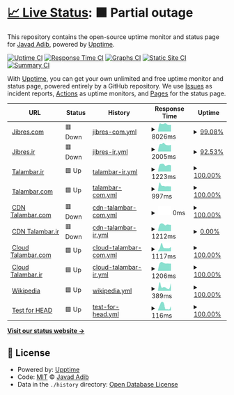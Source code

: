 # [📈 Live Status](https://demo.upptime.js.org): <!--live status--> **🟧 Partial outage**

This repository contains the open-source uptime monitor and status page for [Javad Adib](https://MrAdib.com), powered by [Upptime](https://github.com/upptime/upptime).

[![Uptime CI](https://github.com/MrJavadAdib/upptime/workflows/Uptime%20CI/badge.svg)](https://github.com/MrJavadAdib/upptime/actions?query=workflow%3A%22Uptime+CI%22)
[![Response Time CI](https://github.com/MrJavadAdib/upptime/workflows/Response%20Time%20CI/badge.svg)](https://github.com/MrJavadAdib/upptime/actions?query=workflow%3A%22Response+Time+CI%22)
[![Graphs CI](https://github.com/MrJavadAdib/upptime/workflows/Graphs%20CI/badge.svg)](https://github.com/MrJavadAdib/upptime/actions?query=workflow%3A%22Graphs+CI%22)
[![Static Site CI](https://github.com/MrJavadAdib/upptime/workflows/Static%20Site%20CI/badge.svg)](https://github.com/MrJavadAdib/upptime/actions?query=workflow%3A%22Static+Site+CI%22)
[![Summary CI](https://github.com/MrJavadAdib/upptime/workflows/Summary%20CI/badge.svg)](https://github.com/MrJavadAdib/upptime/actions?query=workflow%3A%22Summary+CI%22)

With [Upptime](https://upptime.js.org), you can get your own unlimited and free uptime monitor and status page, powered entirely by a GitHub repository. We use [Issues](https://github.com/MrJavadAdib/upptime/issues) as incident reports, [Actions](https://github.com/MrJavadAdib/upptime/actions) as uptime monitors, and [Pages](https://demo.upptime.js.org) for the status page.

<!--start: status pages-->
<!-- This summary is generated by Upptime (https://github.com/upptime/upptime) -->
<!-- Do not edit this manually, your changes will be overwritten -->
<!-- prettier-ignore -->
| URL | Status | History | Response Time | Uptime |
| --- | ------ | ------- | ------------- | ------ |
| <img alt="" src="https://favicons.githubusercontent.com/jibres.com" height="13"> [Jibres.com](https://jibres.com) | 🟥 Down | [jibres-com.yml](https://github.com/MrJavadAdib/upptime/commits/HEAD/history/jibres-com.yml) | <details><summary><img alt="Response time graph" src="./graphs/jibres-com/response-time-week.png" height="20"> 8026ms</summary><br><a href="https://demo.upptime.js.org/history/jibres-com"><img alt="Response time 1485" src="https://img.shields.io/endpoint?url=https%3A%2F%2Fraw.githubusercontent.com%2FMrJavadAdib%2Fupptime%2FHEAD%2Fapi%2Fjibres-com%2Fresponse-time.json"></a><br><a href="https://demo.upptime.js.org/history/jibres-com"><img alt="24-hour response time 12129" src="https://img.shields.io/endpoint?url=https%3A%2F%2Fraw.githubusercontent.com%2FMrJavadAdib%2Fupptime%2FHEAD%2Fapi%2Fjibres-com%2Fresponse-time-day.json"></a><br><a href="https://demo.upptime.js.org/history/jibres-com"><img alt="7-day response time 8026" src="https://img.shields.io/endpoint?url=https%3A%2F%2Fraw.githubusercontent.com%2FMrJavadAdib%2Fupptime%2FHEAD%2Fapi%2Fjibres-com%2Fresponse-time-week.json"></a><br><a href="https://demo.upptime.js.org/history/jibres-com"><img alt="30-day response time 3750" src="https://img.shields.io/endpoint?url=https%3A%2F%2Fraw.githubusercontent.com%2FMrJavadAdib%2Fupptime%2FHEAD%2Fapi%2Fjibres-com%2Fresponse-time-month.json"></a><br><a href="https://demo.upptime.js.org/history/jibres-com"><img alt="1-year response time 1485" src="https://img.shields.io/endpoint?url=https%3A%2F%2Fraw.githubusercontent.com%2FMrJavadAdib%2Fupptime%2FHEAD%2Fapi%2Fjibres-com%2Fresponse-time-year.json"></a></details> | <details><summary><a href="https://demo.upptime.js.org/history/jibres-com">99.08%</a></summary><a href="https://demo.upptime.js.org/history/jibres-com"><img alt="All-time uptime 99.92%" src="https://img.shields.io/endpoint?url=https%3A%2F%2Fraw.githubusercontent.com%2FMrJavadAdib%2Fupptime%2FHEAD%2Fapi%2Fjibres-com%2Fuptime.json"></a><br><a href="https://demo.upptime.js.org/history/jibres-com"><img alt="24-hour uptime 93.58%" src="https://img.shields.io/endpoint?url=https%3A%2F%2Fraw.githubusercontent.com%2FMrJavadAdib%2Fupptime%2FHEAD%2Fapi%2Fjibres-com%2Fuptime-day.json"></a><br><a href="https://demo.upptime.js.org/history/jibres-com"><img alt="7-day uptime 99.08%" src="https://img.shields.io/endpoint?url=https%3A%2F%2Fraw.githubusercontent.com%2FMrJavadAdib%2Fupptime%2FHEAD%2Fapi%2Fjibres-com%2Fuptime-week.json"></a><br><a href="https://demo.upptime.js.org/history/jibres-com"><img alt="30-day uptime 99.69%" src="https://img.shields.io/endpoint?url=https%3A%2F%2Fraw.githubusercontent.com%2FMrJavadAdib%2Fupptime%2FHEAD%2Fapi%2Fjibres-com%2Fuptime-month.json"></a><br><a href="https://demo.upptime.js.org/history/jibres-com"><img alt="1-year uptime 99.92%" src="https://img.shields.io/endpoint?url=https%3A%2F%2Fraw.githubusercontent.com%2FMrJavadAdib%2Fupptime%2FHEAD%2Fapi%2Fjibres-com%2Fuptime-year.json"></a></details>
| <img alt="" src="https://favicons.githubusercontent.com/jibres.ir" height="13"> [Jibres.ir](https://jibres.ir) | 🟥 Down | [jibres-ir.yml](https://github.com/MrJavadAdib/upptime/commits/HEAD/history/jibres-ir.yml) | <details><summary><img alt="Response time graph" src="./graphs/jibres-ir/response-time-week.png" height="20"> 2005ms</summary><br><a href="https://demo.upptime.js.org/history/jibres-ir"><img alt="Response time 1871" src="https://img.shields.io/endpoint?url=https%3A%2F%2Fraw.githubusercontent.com%2FMrJavadAdib%2Fupptime%2FHEAD%2Fapi%2Fjibres-ir%2Fresponse-time.json"></a><br><a href="https://demo.upptime.js.org/history/jibres-ir"><img alt="24-hour response time 1880" src="https://img.shields.io/endpoint?url=https%3A%2F%2Fraw.githubusercontent.com%2FMrJavadAdib%2Fupptime%2FHEAD%2Fapi%2Fjibres-ir%2Fresponse-time-day.json"></a><br><a href="https://demo.upptime.js.org/history/jibres-ir"><img alt="7-day response time 2005" src="https://img.shields.io/endpoint?url=https%3A%2F%2Fraw.githubusercontent.com%2FMrJavadAdib%2Fupptime%2FHEAD%2Fapi%2Fjibres-ir%2Fresponse-time-week.json"></a><br><a href="https://demo.upptime.js.org/history/jibres-ir"><img alt="30-day response time 2042" src="https://img.shields.io/endpoint?url=https%3A%2F%2Fraw.githubusercontent.com%2FMrJavadAdib%2Fupptime%2FHEAD%2Fapi%2Fjibres-ir%2Fresponse-time-month.json"></a><br><a href="https://demo.upptime.js.org/history/jibres-ir"><img alt="1-year response time 1871" src="https://img.shields.io/endpoint?url=https%3A%2F%2Fraw.githubusercontent.com%2FMrJavadAdib%2Fupptime%2FHEAD%2Fapi%2Fjibres-ir%2Fresponse-time-year.json"></a></details> | <details><summary><a href="https://demo.upptime.js.org/history/jibres-ir">92.53%</a></summary><a href="https://demo.upptime.js.org/history/jibres-ir"><img alt="All-time uptime 99.50%" src="https://img.shields.io/endpoint?url=https%3A%2F%2Fraw.githubusercontent.com%2FMrJavadAdib%2Fupptime%2FHEAD%2Fapi%2Fjibres-ir%2Fuptime.json"></a><br><a href="https://demo.upptime.js.org/history/jibres-ir"><img alt="24-hour uptime 47.68%" src="https://img.shields.io/endpoint?url=https%3A%2F%2Fraw.githubusercontent.com%2FMrJavadAdib%2Fupptime%2FHEAD%2Fapi%2Fjibres-ir%2Fuptime-day.json"></a><br><a href="https://demo.upptime.js.org/history/jibres-ir"><img alt="7-day uptime 92.53%" src="https://img.shields.io/endpoint?url=https%3A%2F%2Fraw.githubusercontent.com%2FMrJavadAdib%2Fupptime%2FHEAD%2Fapi%2Fjibres-ir%2Fuptime-week.json"></a><br><a href="https://demo.upptime.js.org/history/jibres-ir"><img alt="30-day uptime 98.14%" src="https://img.shields.io/endpoint?url=https%3A%2F%2Fraw.githubusercontent.com%2FMrJavadAdib%2Fupptime%2FHEAD%2Fapi%2Fjibres-ir%2Fuptime-month.json"></a><br><a href="https://demo.upptime.js.org/history/jibres-ir"><img alt="1-year uptime 99.50%" src="https://img.shields.io/endpoint?url=https%3A%2F%2Fraw.githubusercontent.com%2FMrJavadAdib%2Fupptime%2FHEAD%2Fapi%2Fjibres-ir%2Fuptime-year.json"></a></details>
| <img alt="" src="https://favicons.githubusercontent.com/talambar.ir" height="13"> [Talambar.ir](https://talambar.ir) | 🟩 Up | [talambar-ir.yml](https://github.com/MrJavadAdib/upptime/commits/HEAD/history/talambar-ir.yml) | <details><summary><img alt="Response time graph" src="./graphs/talambar-ir/response-time-week.png" height="20"> 1223ms</summary><br><a href="https://demo.upptime.js.org/history/talambar-ir"><img alt="Response time 1281" src="https://img.shields.io/endpoint?url=https%3A%2F%2Fraw.githubusercontent.com%2FMrJavadAdib%2Fupptime%2FHEAD%2Fapi%2Ftalambar-ir%2Fresponse-time.json"></a><br><a href="https://demo.upptime.js.org/history/talambar-ir"><img alt="24-hour response time 1122" src="https://img.shields.io/endpoint?url=https%3A%2F%2Fraw.githubusercontent.com%2FMrJavadAdib%2Fupptime%2FHEAD%2Fapi%2Ftalambar-ir%2Fresponse-time-day.json"></a><br><a href="https://demo.upptime.js.org/history/talambar-ir"><img alt="7-day response time 1223" src="https://img.shields.io/endpoint?url=https%3A%2F%2Fraw.githubusercontent.com%2FMrJavadAdib%2Fupptime%2FHEAD%2Fapi%2Ftalambar-ir%2Fresponse-time-week.json"></a><br><a href="https://demo.upptime.js.org/history/talambar-ir"><img alt="30-day response time 1313" src="https://img.shields.io/endpoint?url=https%3A%2F%2Fraw.githubusercontent.com%2FMrJavadAdib%2Fupptime%2FHEAD%2Fapi%2Ftalambar-ir%2Fresponse-time-month.json"></a><br><a href="https://demo.upptime.js.org/history/talambar-ir"><img alt="1-year response time 1281" src="https://img.shields.io/endpoint?url=https%3A%2F%2Fraw.githubusercontent.com%2FMrJavadAdib%2Fupptime%2FHEAD%2Fapi%2Ftalambar-ir%2Fresponse-time-year.json"></a></details> | <details><summary><a href="https://demo.upptime.js.org/history/talambar-ir">100.00%</a></summary><a href="https://demo.upptime.js.org/history/talambar-ir"><img alt="All-time uptime 99.80%" src="https://img.shields.io/endpoint?url=https%3A%2F%2Fraw.githubusercontent.com%2FMrJavadAdib%2Fupptime%2FHEAD%2Fapi%2Ftalambar-ir%2Fuptime.json"></a><br><a href="https://demo.upptime.js.org/history/talambar-ir"><img alt="24-hour uptime 100.00%" src="https://img.shields.io/endpoint?url=https%3A%2F%2Fraw.githubusercontent.com%2FMrJavadAdib%2Fupptime%2FHEAD%2Fapi%2Ftalambar-ir%2Fuptime-day.json"></a><br><a href="https://demo.upptime.js.org/history/talambar-ir"><img alt="7-day uptime 100.00%" src="https://img.shields.io/endpoint?url=https%3A%2F%2Fraw.githubusercontent.com%2FMrJavadAdib%2Fupptime%2FHEAD%2Fapi%2Ftalambar-ir%2Fuptime-week.json"></a><br><a href="https://demo.upptime.js.org/history/talambar-ir"><img alt="30-day uptime 99.87%" src="https://img.shields.io/endpoint?url=https%3A%2F%2Fraw.githubusercontent.com%2FMrJavadAdib%2Fupptime%2FHEAD%2Fapi%2Ftalambar-ir%2Fuptime-month.json"></a><br><a href="https://demo.upptime.js.org/history/talambar-ir"><img alt="1-year uptime 99.80%" src="https://img.shields.io/endpoint?url=https%3A%2F%2Fraw.githubusercontent.com%2FMrJavadAdib%2Fupptime%2FHEAD%2Fapi%2Ftalambar-ir%2Fuptime-year.json"></a></details>
| <img alt="" src="https://favicons.githubusercontent.com/talambar.com" height="13"> [Talambar.com](https://talambar.com) | 🟩 Up | [talambar-com.yml](https://github.com/MrJavadAdib/upptime/commits/HEAD/history/talambar-com.yml) | <details><summary><img alt="Response time graph" src="./graphs/talambar-com/response-time-week.png" height="20"> 997ms</summary><br><a href="https://demo.upptime.js.org/history/talambar-com"><img alt="Response time 807" src="https://img.shields.io/endpoint?url=https%3A%2F%2Fraw.githubusercontent.com%2FMrJavadAdib%2Fupptime%2FHEAD%2Fapi%2Ftalambar-com%2Fresponse-time.json"></a><br><a href="https://demo.upptime.js.org/history/talambar-com"><img alt="24-hour response time 857" src="https://img.shields.io/endpoint?url=https%3A%2F%2Fraw.githubusercontent.com%2FMrJavadAdib%2Fupptime%2FHEAD%2Fapi%2Ftalambar-com%2Fresponse-time-day.json"></a><br><a href="https://demo.upptime.js.org/history/talambar-com"><img alt="7-day response time 997" src="https://img.shields.io/endpoint?url=https%3A%2F%2Fraw.githubusercontent.com%2FMrJavadAdib%2Fupptime%2FHEAD%2Fapi%2Ftalambar-com%2Fresponse-time-week.json"></a><br><a href="https://demo.upptime.js.org/history/talambar-com"><img alt="30-day response time 947" src="https://img.shields.io/endpoint?url=https%3A%2F%2Fraw.githubusercontent.com%2FMrJavadAdib%2Fupptime%2FHEAD%2Fapi%2Ftalambar-com%2Fresponse-time-month.json"></a><br><a href="https://demo.upptime.js.org/history/talambar-com"><img alt="1-year response time 807" src="https://img.shields.io/endpoint?url=https%3A%2F%2Fraw.githubusercontent.com%2FMrJavadAdib%2Fupptime%2FHEAD%2Fapi%2Ftalambar-com%2Fresponse-time-year.json"></a></details> | <details><summary><a href="https://demo.upptime.js.org/history/talambar-com">100.00%</a></summary><a href="https://demo.upptime.js.org/history/talambar-com"><img alt="All-time uptime 99.97%" src="https://img.shields.io/endpoint?url=https%3A%2F%2Fraw.githubusercontent.com%2FMrJavadAdib%2Fupptime%2FHEAD%2Fapi%2Ftalambar-com%2Fuptime.json"></a><br><a href="https://demo.upptime.js.org/history/talambar-com"><img alt="24-hour uptime 100.00%" src="https://img.shields.io/endpoint?url=https%3A%2F%2Fraw.githubusercontent.com%2FMrJavadAdib%2Fupptime%2FHEAD%2Fapi%2Ftalambar-com%2Fuptime-day.json"></a><br><a href="https://demo.upptime.js.org/history/talambar-com"><img alt="7-day uptime 100.00%" src="https://img.shields.io/endpoint?url=https%3A%2F%2Fraw.githubusercontent.com%2FMrJavadAdib%2Fupptime%2FHEAD%2Fapi%2Ftalambar-com%2Fuptime-week.json"></a><br><a href="https://demo.upptime.js.org/history/talambar-com"><img alt="30-day uptime 99.92%" src="https://img.shields.io/endpoint?url=https%3A%2F%2Fraw.githubusercontent.com%2FMrJavadAdib%2Fupptime%2FHEAD%2Fapi%2Ftalambar-com%2Fuptime-month.json"></a><br><a href="https://demo.upptime.js.org/history/talambar-com"><img alt="1-year uptime 99.97%" src="https://img.shields.io/endpoint?url=https%3A%2F%2Fraw.githubusercontent.com%2FMrJavadAdib%2Fupptime%2FHEAD%2Fapi%2Ftalambar-com%2Fuptime-year.json"></a></details>
| <img alt="" src="https://favicons.githubusercontent.com/cdn.talambar.com" height="13"> [CDN Talambar.com](https://cdn.talambar.com) | 🟥 Down | [cdn-talambar-com.yml](https://github.com/MrJavadAdib/upptime/commits/HEAD/history/cdn-talambar-com.yml) | <details><summary><img alt="Response time graph" src="./graphs/cdn-talambar-com/response-time-week.png" height="20"> 0ms</summary><br><a href="https://demo.upptime.js.org/history/cdn-talambar-com"><img alt="Response time 566" src="https://img.shields.io/endpoint?url=https%3A%2F%2Fraw.githubusercontent.com%2FMrJavadAdib%2Fupptime%2FHEAD%2Fapi%2Fcdn-talambar-com%2Fresponse-time.json"></a><br><a href="https://demo.upptime.js.org/history/cdn-talambar-com"><img alt="24-hour response time 0" src="https://img.shields.io/endpoint?url=https%3A%2F%2Fraw.githubusercontent.com%2FMrJavadAdib%2Fupptime%2FHEAD%2Fapi%2Fcdn-talambar-com%2Fresponse-time-day.json"></a><br><a href="https://demo.upptime.js.org/history/cdn-talambar-com"><img alt="7-day response time 0" src="https://img.shields.io/endpoint?url=https%3A%2F%2Fraw.githubusercontent.com%2FMrJavadAdib%2Fupptime%2FHEAD%2Fapi%2Fcdn-talambar-com%2Fresponse-time-week.json"></a><br><a href="https://demo.upptime.js.org/history/cdn-talambar-com"><img alt="30-day response time 0" src="https://img.shields.io/endpoint?url=https%3A%2F%2Fraw.githubusercontent.com%2FMrJavadAdib%2Fupptime%2FHEAD%2Fapi%2Fcdn-talambar-com%2Fresponse-time-month.json"></a><br><a href="https://demo.upptime.js.org/history/cdn-talambar-com"><img alt="1-year response time 566" src="https://img.shields.io/endpoint?url=https%3A%2F%2Fraw.githubusercontent.com%2FMrJavadAdib%2Fupptime%2FHEAD%2Fapi%2Fcdn-talambar-com%2Fresponse-time-year.json"></a></details> | <details><summary><a href="https://demo.upptime.js.org/history/cdn-talambar-com">100.00%</a></summary><a href="https://demo.upptime.js.org/history/cdn-talambar-com"><img alt="All-time uptime 100.00%" src="https://img.shields.io/endpoint?url=https%3A%2F%2Fraw.githubusercontent.com%2FMrJavadAdib%2Fupptime%2FHEAD%2Fapi%2Fcdn-talambar-com%2Fuptime.json"></a><br><a href="https://demo.upptime.js.org/history/cdn-talambar-com"><img alt="24-hour uptime 100.00%" src="https://img.shields.io/endpoint?url=https%3A%2F%2Fraw.githubusercontent.com%2FMrJavadAdib%2Fupptime%2FHEAD%2Fapi%2Fcdn-talambar-com%2Fuptime-day.json"></a><br><a href="https://demo.upptime.js.org/history/cdn-talambar-com"><img alt="7-day uptime 100.00%" src="https://img.shields.io/endpoint?url=https%3A%2F%2Fraw.githubusercontent.com%2FMrJavadAdib%2Fupptime%2FHEAD%2Fapi%2Fcdn-talambar-com%2Fuptime-week.json"></a><br><a href="https://demo.upptime.js.org/history/cdn-talambar-com"><img alt="30-day uptime 100.00%" src="https://img.shields.io/endpoint?url=https%3A%2F%2Fraw.githubusercontent.com%2FMrJavadAdib%2Fupptime%2FHEAD%2Fapi%2Fcdn-talambar-com%2Fuptime-month.json"></a><br><a href="https://demo.upptime.js.org/history/cdn-talambar-com"><img alt="1-year uptime 100.00%" src="https://img.shields.io/endpoint?url=https%3A%2F%2Fraw.githubusercontent.com%2FMrJavadAdib%2Fupptime%2FHEAD%2Fapi%2Fcdn-talambar-com%2Fuptime-year.json"></a></details>
| <img alt="" src="https://favicons.githubusercontent.com/cdn.talambar.ir" height="13"> [CDN Talambar.ir](https://cdn.talambar.ir) | 🟥 Down | [cdn-talambar-ir.yml](https://github.com/MrJavadAdib/upptime/commits/HEAD/history/cdn-talambar-ir.yml) | <details><summary><img alt="Response time graph" src="./graphs/cdn-talambar-ir/response-time-week.png" height="20"> 1212ms</summary><br><a href="https://demo.upptime.js.org/history/cdn-talambar-ir"><img alt="Response time 1208" src="https://img.shields.io/endpoint?url=https%3A%2F%2Fraw.githubusercontent.com%2FMrJavadAdib%2Fupptime%2FHEAD%2Fapi%2Fcdn-talambar-ir%2Fresponse-time.json"></a><br><a href="https://demo.upptime.js.org/history/cdn-talambar-ir"><img alt="24-hour response time 1132" src="https://img.shields.io/endpoint?url=https%3A%2F%2Fraw.githubusercontent.com%2FMrJavadAdib%2Fupptime%2FHEAD%2Fapi%2Fcdn-talambar-ir%2Fresponse-time-day.json"></a><br><a href="https://demo.upptime.js.org/history/cdn-talambar-ir"><img alt="7-day response time 1212" src="https://img.shields.io/endpoint?url=https%3A%2F%2Fraw.githubusercontent.com%2FMrJavadAdib%2Fupptime%2FHEAD%2Fapi%2Fcdn-talambar-ir%2Fresponse-time-week.json"></a><br><a href="https://demo.upptime.js.org/history/cdn-talambar-ir"><img alt="30-day response time 1229" src="https://img.shields.io/endpoint?url=https%3A%2F%2Fraw.githubusercontent.com%2FMrJavadAdib%2Fupptime%2FHEAD%2Fapi%2Fcdn-talambar-ir%2Fresponse-time-month.json"></a><br><a href="https://demo.upptime.js.org/history/cdn-talambar-ir"><img alt="1-year response time 1208" src="https://img.shields.io/endpoint?url=https%3A%2F%2Fraw.githubusercontent.com%2FMrJavadAdib%2Fupptime%2FHEAD%2Fapi%2Fcdn-talambar-ir%2Fresponse-time-year.json"></a></details> | <details><summary><a href="https://demo.upptime.js.org/history/cdn-talambar-ir">0.00%</a></summary><a href="https://demo.upptime.js.org/history/cdn-talambar-ir"><img alt="All-time uptime 17.95%" src="https://img.shields.io/endpoint?url=https%3A%2F%2Fraw.githubusercontent.com%2FMrJavadAdib%2Fupptime%2FHEAD%2Fapi%2Fcdn-talambar-ir%2Fuptime.json"></a><br><a href="https://demo.upptime.js.org/history/cdn-talambar-ir"><img alt="24-hour uptime 0.00%" src="https://img.shields.io/endpoint?url=https%3A%2F%2Fraw.githubusercontent.com%2FMrJavadAdib%2Fupptime%2FHEAD%2Fapi%2Fcdn-talambar-ir%2Fuptime-day.json"></a><br><a href="https://demo.upptime.js.org/history/cdn-talambar-ir"><img alt="7-day uptime 0.00%" src="https://img.shields.io/endpoint?url=https%3A%2F%2Fraw.githubusercontent.com%2FMrJavadAdib%2Fupptime%2FHEAD%2Fapi%2Fcdn-talambar-ir%2Fuptime-week.json"></a><br><a href="https://demo.upptime.js.org/history/cdn-talambar-ir"><img alt="30-day uptime 0.00%" src="https://img.shields.io/endpoint?url=https%3A%2F%2Fraw.githubusercontent.com%2FMrJavadAdib%2Fupptime%2FHEAD%2Fapi%2Fcdn-talambar-ir%2Fuptime-month.json"></a><br><a href="https://demo.upptime.js.org/history/cdn-talambar-ir"><img alt="1-year uptime 17.95%" src="https://img.shields.io/endpoint?url=https%3A%2F%2Fraw.githubusercontent.com%2FMrJavadAdib%2Fupptime%2FHEAD%2Fapi%2Fcdn-talambar-ir%2Fuptime-year.json"></a></details>
| <img alt="" src="https://favicons.githubusercontent.com/cloud.talambar.com" height="13"> [Cloud Talambar.com](https://cloud.talambar.com) | 🟩 Up | [cloud-talambar-com.yml](https://github.com/MrJavadAdib/upptime/commits/HEAD/history/cloud-talambar-com.yml) | <details><summary><img alt="Response time graph" src="./graphs/cloud-talambar-com/response-time-week.png" height="20"> 1117ms</summary><br><a href="https://demo.upptime.js.org/history/cloud-talambar-com"><img alt="Response time 886" src="https://img.shields.io/endpoint?url=https%3A%2F%2Fraw.githubusercontent.com%2FMrJavadAdib%2Fupptime%2FHEAD%2Fapi%2Fcloud-talambar-com%2Fresponse-time.json"></a><br><a href="https://demo.upptime.js.org/history/cloud-talambar-com"><img alt="24-hour response time 1165" src="https://img.shields.io/endpoint?url=https%3A%2F%2Fraw.githubusercontent.com%2FMrJavadAdib%2Fupptime%2FHEAD%2Fapi%2Fcloud-talambar-com%2Fresponse-time-day.json"></a><br><a href="https://demo.upptime.js.org/history/cloud-talambar-com"><img alt="7-day response time 1117" src="https://img.shields.io/endpoint?url=https%3A%2F%2Fraw.githubusercontent.com%2FMrJavadAdib%2Fupptime%2FHEAD%2Fapi%2Fcloud-talambar-com%2Fresponse-time-week.json"></a><br><a href="https://demo.upptime.js.org/history/cloud-talambar-com"><img alt="30-day response time 960" src="https://img.shields.io/endpoint?url=https%3A%2F%2Fraw.githubusercontent.com%2FMrJavadAdib%2Fupptime%2FHEAD%2Fapi%2Fcloud-talambar-com%2Fresponse-time-month.json"></a><br><a href="https://demo.upptime.js.org/history/cloud-talambar-com"><img alt="1-year response time 886" src="https://img.shields.io/endpoint?url=https%3A%2F%2Fraw.githubusercontent.com%2FMrJavadAdib%2Fupptime%2FHEAD%2Fapi%2Fcloud-talambar-com%2Fresponse-time-year.json"></a></details> | <details><summary><a href="https://demo.upptime.js.org/history/cloud-talambar-com">100.00%</a></summary><a href="https://demo.upptime.js.org/history/cloud-talambar-com"><img alt="All-time uptime 99.93%" src="https://img.shields.io/endpoint?url=https%3A%2F%2Fraw.githubusercontent.com%2FMrJavadAdib%2Fupptime%2FHEAD%2Fapi%2Fcloud-talambar-com%2Fuptime.json"></a><br><a href="https://demo.upptime.js.org/history/cloud-talambar-com"><img alt="24-hour uptime 100.00%" src="https://img.shields.io/endpoint?url=https%3A%2F%2Fraw.githubusercontent.com%2FMrJavadAdib%2Fupptime%2FHEAD%2Fapi%2Fcloud-talambar-com%2Fuptime-day.json"></a><br><a href="https://demo.upptime.js.org/history/cloud-talambar-com"><img alt="7-day uptime 100.00%" src="https://img.shields.io/endpoint?url=https%3A%2F%2Fraw.githubusercontent.com%2FMrJavadAdib%2Fupptime%2FHEAD%2Fapi%2Fcloud-talambar-com%2Fuptime-week.json"></a><br><a href="https://demo.upptime.js.org/history/cloud-talambar-com"><img alt="30-day uptime 99.92%" src="https://img.shields.io/endpoint?url=https%3A%2F%2Fraw.githubusercontent.com%2FMrJavadAdib%2Fupptime%2FHEAD%2Fapi%2Fcloud-talambar-com%2Fuptime-month.json"></a><br><a href="https://demo.upptime.js.org/history/cloud-talambar-com"><img alt="1-year uptime 99.93%" src="https://img.shields.io/endpoint?url=https%3A%2F%2Fraw.githubusercontent.com%2FMrJavadAdib%2Fupptime%2FHEAD%2Fapi%2Fcloud-talambar-com%2Fuptime-year.json"></a></details>
| <img alt="" src="https://favicons.githubusercontent.com/cloud.talambar.ir" height="13"> [Cloud Talambar.ir](https://cloud.talambar.ir) | 🟩 Up | [cloud-talambar-ir.yml](https://github.com/MrJavadAdib/upptime/commits/HEAD/history/cloud-talambar-ir.yml) | <details><summary><img alt="Response time graph" src="./graphs/cloud-talambar-ir/response-time-week.png" height="20"> 1206ms</summary><br><a href="https://demo.upptime.js.org/history/cloud-talambar-ir"><img alt="Response time 1247" src="https://img.shields.io/endpoint?url=https%3A%2F%2Fraw.githubusercontent.com%2FMrJavadAdib%2Fupptime%2FHEAD%2Fapi%2Fcloud-talambar-ir%2Fresponse-time.json"></a><br><a href="https://demo.upptime.js.org/history/cloud-talambar-ir"><img alt="24-hour response time 1134" src="https://img.shields.io/endpoint?url=https%3A%2F%2Fraw.githubusercontent.com%2FMrJavadAdib%2Fupptime%2FHEAD%2Fapi%2Fcloud-talambar-ir%2Fresponse-time-day.json"></a><br><a href="https://demo.upptime.js.org/history/cloud-talambar-ir"><img alt="7-day response time 1206" src="https://img.shields.io/endpoint?url=https%3A%2F%2Fraw.githubusercontent.com%2FMrJavadAdib%2Fupptime%2FHEAD%2Fapi%2Fcloud-talambar-ir%2Fresponse-time-week.json"></a><br><a href="https://demo.upptime.js.org/history/cloud-talambar-ir"><img alt="30-day response time 1229" src="https://img.shields.io/endpoint?url=https%3A%2F%2Fraw.githubusercontent.com%2FMrJavadAdib%2Fupptime%2FHEAD%2Fapi%2Fcloud-talambar-ir%2Fresponse-time-month.json"></a><br><a href="https://demo.upptime.js.org/history/cloud-talambar-ir"><img alt="1-year response time 1247" src="https://img.shields.io/endpoint?url=https%3A%2F%2Fraw.githubusercontent.com%2FMrJavadAdib%2Fupptime%2FHEAD%2Fapi%2Fcloud-talambar-ir%2Fresponse-time-year.json"></a></details> | <details><summary><a href="https://demo.upptime.js.org/history/cloud-talambar-ir">100.00%</a></summary><a href="https://demo.upptime.js.org/history/cloud-talambar-ir"><img alt="All-time uptime 99.91%" src="https://img.shields.io/endpoint?url=https%3A%2F%2Fraw.githubusercontent.com%2FMrJavadAdib%2Fupptime%2FHEAD%2Fapi%2Fcloud-talambar-ir%2Fuptime.json"></a><br><a href="https://demo.upptime.js.org/history/cloud-talambar-ir"><img alt="24-hour uptime 100.00%" src="https://img.shields.io/endpoint?url=https%3A%2F%2Fraw.githubusercontent.com%2FMrJavadAdib%2Fupptime%2FHEAD%2Fapi%2Fcloud-talambar-ir%2Fuptime-day.json"></a><br><a href="https://demo.upptime.js.org/history/cloud-talambar-ir"><img alt="7-day uptime 100.00%" src="https://img.shields.io/endpoint?url=https%3A%2F%2Fraw.githubusercontent.com%2FMrJavadAdib%2Fupptime%2FHEAD%2Fapi%2Fcloud-talambar-ir%2Fuptime-week.json"></a><br><a href="https://demo.upptime.js.org/history/cloud-talambar-ir"><img alt="30-day uptime 99.89%" src="https://img.shields.io/endpoint?url=https%3A%2F%2Fraw.githubusercontent.com%2FMrJavadAdib%2Fupptime%2FHEAD%2Fapi%2Fcloud-talambar-ir%2Fuptime-month.json"></a><br><a href="https://demo.upptime.js.org/history/cloud-talambar-ir"><img alt="1-year uptime 99.91%" src="https://img.shields.io/endpoint?url=https%3A%2F%2Fraw.githubusercontent.com%2FMrJavadAdib%2Fupptime%2FHEAD%2Fapi%2Fcloud-talambar-ir%2Fuptime-year.json"></a></details>
| <img alt="" src="https://favicons.githubusercontent.com/en.wikipedia.org" height="13"> [Wikipedia](https://en.wikipedia.org) | 🟩 Up | [wikipedia.yml](https://github.com/MrJavadAdib/upptime/commits/HEAD/history/wikipedia.yml) | <details><summary><img alt="Response time graph" src="./graphs/wikipedia/response-time-week.png" height="20"> 389ms</summary><br><a href="https://demo.upptime.js.org/history/wikipedia"><img alt="Response time 190" src="https://img.shields.io/endpoint?url=https%3A%2F%2Fraw.githubusercontent.com%2FMrJavadAdib%2Fupptime%2FHEAD%2Fapi%2Fwikipedia%2Fresponse-time.json"></a><br><a href="https://demo.upptime.js.org/history/wikipedia"><img alt="24-hour response time 681" src="https://img.shields.io/endpoint?url=https%3A%2F%2Fraw.githubusercontent.com%2FMrJavadAdib%2Fupptime%2FHEAD%2Fapi%2Fwikipedia%2Fresponse-time-day.json"></a><br><a href="https://demo.upptime.js.org/history/wikipedia"><img alt="7-day response time 389" src="https://img.shields.io/endpoint?url=https%3A%2F%2Fraw.githubusercontent.com%2FMrJavadAdib%2Fupptime%2FHEAD%2Fapi%2Fwikipedia%2Fresponse-time-week.json"></a><br><a href="https://demo.upptime.js.org/history/wikipedia"><img alt="30-day response time 265" src="https://img.shields.io/endpoint?url=https%3A%2F%2Fraw.githubusercontent.com%2FMrJavadAdib%2Fupptime%2FHEAD%2Fapi%2Fwikipedia%2Fresponse-time-month.json"></a><br><a href="https://demo.upptime.js.org/history/wikipedia"><img alt="1-year response time 190" src="https://img.shields.io/endpoint?url=https%3A%2F%2Fraw.githubusercontent.com%2FMrJavadAdib%2Fupptime%2FHEAD%2Fapi%2Fwikipedia%2Fresponse-time-year.json"></a></details> | <details><summary><a href="https://demo.upptime.js.org/history/wikipedia">100.00%</a></summary><a href="https://demo.upptime.js.org/history/wikipedia"><img alt="All-time uptime 100.00%" src="https://img.shields.io/endpoint?url=https%3A%2F%2Fraw.githubusercontent.com%2FMrJavadAdib%2Fupptime%2FHEAD%2Fapi%2Fwikipedia%2Fuptime.json"></a><br><a href="https://demo.upptime.js.org/history/wikipedia"><img alt="24-hour uptime 100.00%" src="https://img.shields.io/endpoint?url=https%3A%2F%2Fraw.githubusercontent.com%2FMrJavadAdib%2Fupptime%2FHEAD%2Fapi%2Fwikipedia%2Fuptime-day.json"></a><br><a href="https://demo.upptime.js.org/history/wikipedia"><img alt="7-day uptime 100.00%" src="https://img.shields.io/endpoint?url=https%3A%2F%2Fraw.githubusercontent.com%2FMrJavadAdib%2Fupptime%2FHEAD%2Fapi%2Fwikipedia%2Fuptime-week.json"></a><br><a href="https://demo.upptime.js.org/history/wikipedia"><img alt="30-day uptime 100.00%" src="https://img.shields.io/endpoint?url=https%3A%2F%2Fraw.githubusercontent.com%2FMrJavadAdib%2Fupptime%2FHEAD%2Fapi%2Fwikipedia%2Fuptime-month.json"></a><br><a href="https://demo.upptime.js.org/history/wikipedia"><img alt="1-year uptime 100.00%" src="https://img.shields.io/endpoint?url=https%3A%2F%2Fraw.githubusercontent.com%2FMrJavadAdib%2Fupptime%2FHEAD%2Fapi%2Fwikipedia%2Fuptime-year.json"></a></details>
| <img alt="" src="https://favicons.githubusercontent.com/www.google.com" height="13"> [Test for HEAD](https://www.google.com) | 🟩 Up | [test-for-head.yml](https://github.com/MrJavadAdib/upptime/commits/HEAD/history/test-for-head.yml) | <details><summary><img alt="Response time graph" src="./graphs/test-for-head/response-time-week.png" height="20"> 116ms</summary><br><a href="https://demo.upptime.js.org/history/test-for-head"><img alt="Response time 53" src="https://img.shields.io/endpoint?url=https%3A%2F%2Fraw.githubusercontent.com%2FMrJavadAdib%2Fupptime%2FHEAD%2Fapi%2Ftest-for-head%2Fresponse-time.json"></a><br><a href="https://demo.upptime.js.org/history/test-for-head"><img alt="24-hour response time 115" src="https://img.shields.io/endpoint?url=https%3A%2F%2Fraw.githubusercontent.com%2FMrJavadAdib%2Fupptime%2FHEAD%2Fapi%2Ftest-for-head%2Fresponse-time-day.json"></a><br><a href="https://demo.upptime.js.org/history/test-for-head"><img alt="7-day response time 116" src="https://img.shields.io/endpoint?url=https%3A%2F%2Fraw.githubusercontent.com%2FMrJavadAdib%2Fupptime%2FHEAD%2Fapi%2Ftest-for-head%2Fresponse-time-week.json"></a><br><a href="https://demo.upptime.js.org/history/test-for-head"><img alt="30-day response time 72" src="https://img.shields.io/endpoint?url=https%3A%2F%2Fraw.githubusercontent.com%2FMrJavadAdib%2Fupptime%2FHEAD%2Fapi%2Ftest-for-head%2Fresponse-time-month.json"></a><br><a href="https://demo.upptime.js.org/history/test-for-head"><img alt="1-year response time 53" src="https://img.shields.io/endpoint?url=https%3A%2F%2Fraw.githubusercontent.com%2FMrJavadAdib%2Fupptime%2FHEAD%2Fapi%2Ftest-for-head%2Fresponse-time-year.json"></a></details> | <details><summary><a href="https://demo.upptime.js.org/history/test-for-head">100.00%</a></summary><a href="https://demo.upptime.js.org/history/test-for-head"><img alt="All-time uptime 100.00%" src="https://img.shields.io/endpoint?url=https%3A%2F%2Fraw.githubusercontent.com%2FMrJavadAdib%2Fupptime%2FHEAD%2Fapi%2Ftest-for-head%2Fuptime.json"></a><br><a href="https://demo.upptime.js.org/history/test-for-head"><img alt="24-hour uptime 100.00%" src="https://img.shields.io/endpoint?url=https%3A%2F%2Fraw.githubusercontent.com%2FMrJavadAdib%2Fupptime%2FHEAD%2Fapi%2Ftest-for-head%2Fuptime-day.json"></a><br><a href="https://demo.upptime.js.org/history/test-for-head"><img alt="7-day uptime 100.00%" src="https://img.shields.io/endpoint?url=https%3A%2F%2Fraw.githubusercontent.com%2FMrJavadAdib%2Fupptime%2FHEAD%2Fapi%2Ftest-for-head%2Fuptime-week.json"></a><br><a href="https://demo.upptime.js.org/history/test-for-head"><img alt="30-day uptime 100.00%" src="https://img.shields.io/endpoint?url=https%3A%2F%2Fraw.githubusercontent.com%2FMrJavadAdib%2Fupptime%2FHEAD%2Fapi%2Ftest-for-head%2Fuptime-month.json"></a><br><a href="https://demo.upptime.js.org/history/test-for-head"><img alt="1-year uptime 100.00%" src="https://img.shields.io/endpoint?url=https%3A%2F%2Fraw.githubusercontent.com%2FMrJavadAdib%2Fupptime%2FHEAD%2Fapi%2Ftest-for-head%2Fuptime-year.json"></a></details>

<!--end: status pages-->

[**Visit our status website →**](https://demo.upptime.js.org)

## 📄 License

- Powered by: [Upptime](https://github.com/upptime/upptime)
- Code: [MIT](./LICENSE) © [Javad Adib](https://MrAdib.com)
- Data in the `./history` directory: [Open Database License](https://opendatacommons.org/licenses/odbl/1-0/)
